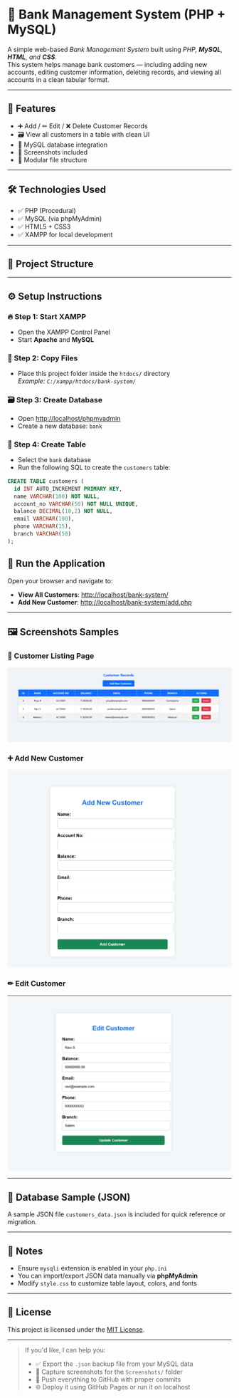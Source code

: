 # 🏦 Bank Management System (PHP + MySQL)

A simple web-based *Bank Management System* built using *PHP, **MySQL**, **HTML**, and **CSS***.  
This system helps manage bank customers — including adding new accounts, editing customer information, deleting records, and viewing all accounts in a clean tabular format.

---

## 📁 Features

- ➕ Add / ✏ Edit / ❌ Delete Customer Records  
- 🗃 View all customers in a table with clean UI  
- 💾 MySQL database integration  
- 📸 Screenshots included  
- 🧩 Modular file structure  

---

## 🛠 Technologies Used

- ✅ PHP (Procedural)
- ✅ MySQL (via phpMyAdmin)
- ✅ HTML5 + CSS3
- ✅ XAMPP for local development

---

## 📂 Project Structure


---

## ⚙ Setup Instructions

### 🔥 Step 1: Start XAMPP
- Open the XAMPP Control Panel
- Start **Apache** and **MySQL**

### 📁 Step 2: Copy Files
- Place this project folder inside the `htdocs/` directory  
  _Example: `C:/xampp/htdocs/bank-system/`_

### 🗃 Step 3: Create Database
- Open [http://localhost/phpmyadmin](http://localhost/phpmyadmin)
- Create a new database: `bank`

### 🧱 Step 4: Create Table
- Select the `bank` database
- Run the following SQL to create the `customers` table:

```sql
CREATE TABLE customers (
  id INT AUTO_INCREMENT PRIMARY KEY,
  name VARCHAR(100) NOT NULL,
  account_no VARCHAR(50) NOT NULL UNIQUE,
  balance DECIMAL(10,2) NOT NULL,
  email VARCHAR(100),
  phone VARCHAR(15),
  branch VARCHAR(50)
);
```
## 🚀 Run the Application

Open your browser and navigate to:

- **View All Customers**: [http://localhost/bank-system/](http://localhost/bank-system/)
- **Add New Customer**: [http://localhost/bank-system/add.php](http://localhost/bank-system/add.php)

---

## 🖼 Screenshots Samples

### 📄 Customer Listing Page  
![Customer List](Screenshots/customer_records.png)

### ➕ Add New Customer  
![Add Customer](Screenshots/add_new_customer.png)

### ✏ Edit Customer  
![Edit Customer](Screenshots/edit_customer.png)

---

## 💾 Database Sample (JSON)

A sample JSON file `customers_data.json` is included for quick reference or migration.

---

## 📌 Notes

- Ensure `mysqli` extension is enabled in your `php.ini`
- You can import/export JSON data manually via **phpMyAdmin**
- Modify `style.css` to customize table layout, colors, and fonts

---

## 📜 License

This project is licensed under the [MIT License](LICENSE).

---

> If you'd like, I can help you:
> - ✅ Export the `.json` backup file from your MySQL data  
> - 📸 Capture screenshots for the `Screenshots/` folder  
> - 🚀 Push everything to GitHub with proper commits  
> - 🌐 Deploy it using GitHub Pages or run it on localhost


